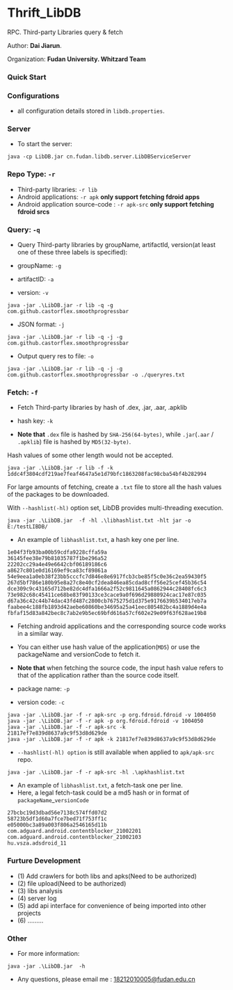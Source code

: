 # Thrift_LibDB
RPC. Third-party Libraries query & fetch

Author: **Dai Jiarun**.

Organization: **Fudan University. Whitzard Team**

### Quick Start
### Configurations
* all configuration details stored in `libdb.properties`.

### Server

* To start the server:

```
java -cp LibDB.jar cn.fudan.libdb.server.LibDBServiceServer
```

### Repo Type: `-r`

* Third-party libraries: `-r lib`
* Android applications: `-r apk` **only support fetching fdroid apps**
* Android application source-code : `-r apk-src` **only support fetching fdroid srcs**

### Query: `-q`

* Query Third-party libraries by groupName, artifactId, version(at least one of these three labels is specified):

* groupName: `-g`

* artifactID: `-a`

* version: `-v`

```
java -jar .\LibDB.jar -r lib -q -g com.github.castorflex.smoothprogressbar
```

* JSON format: `-j`

```
java -jar .\LibDB.jar -r lib -q -j -g com.github.castorflex.smoothprogressbar
```

* Output query res to file: `-o`

```
java -jar .\LibDB.jar -r lib -q -j -g com.github.castorflex.smoothprogressbar -o ./queryres.txt
```


### Fetch: `-f`

* Fetch Third-party libraries by hash of .dex, .jar, .aar, .apklib

* hash key: `-k`

* **Note that** `.dex` file is hashed by `SHA-256(64-bytes)`, while `.jar`(`.aar` / `.apklib`) file is hashed by `MD5(32-byte)`.

Hash values of some other length would not be accepted.

```
java -jar .\LibDB.jar -r lib -f -k 1ddc4f3804cdf219ae7feaf4647a5e1d79bfc1863208fac98cba54bf4b282994
```

For large amounts of fetching, create a `.txt` file to store all the hash values of the packages to be downloaded.

With `--hashlist(-hl)` option set, LibDB provides multi-threading execution.

```
java -jar .\LibDB.jar  -f -hl .\libhashlist.txt -hlt jar -o E:/testLIBDB/
```

* An example of `libhashlist.txt`, a hash key one per line.

```
1e04f3fb93ba00b59cdfa9228cffa59a
36145fee38e79b81035787f1be296a52
22202cc29a4e49e6642cbf06189186c6
a8627c801e0d16169ef9ca83cf89861a
54e9eea1a0eb38f23bb5cccfc7d846e8e6917fcb3cbe85f5c0e36c2ea59430f5
267d5bf786e180b95e8a27c8e40cf2dea846ea85cdad8cff56e25cef45b36c54
dce309c9c43165d712be82dc4dfa1666a2f52c9811645a0862944c28408fc6c3
73e982c68c45411ce68be83f90133ce3cace9a0f696d29880924cac17e87c035
d67a36c42c44b74dac43fd487c2800cb7675275d1d375e9176639b534017eb7a
faabee4c188fb1893d42aebe60860be34695a25a41eec805482bc4a1889d4e4a
fbfaf15d83a842bec8c7ab2e9b5ec69bfd616a57cf602e29e09f63f628ae19b8
```

* Fetching android applications and the corresponding source code works in a similar way.

* You can either use hash value of the application(`MD5`) or use the packageName and versionCode to fetch it.

* **Note that** when fetching the source code, the input hash value refers to that of the application rather than the source code itself.

* package name: `-p`

* version code: `-c`

```
java -jar .\LibDB.jar -f -r apk-src -p org.fdroid.fdroid -v 1004050
java -jar .\LibDB.jar -f -r apk -p org.fdroid.fdroid -v 1004050
java -jar .\LibDB.jar -f -r apk-src -k 21817ef7e839d8637a9c9f53d8d629de
java -jar .\LibDB.jar -f -r apk -k 21817ef7e839d8637a9c9f53d8d629de

```
* `--hashlist(-hl) option` is still available when applied to `apk/apk-src` repo.

```
java -jar .\LibDB.jar -f -r apk-src -hl .\apkhashlist.txt
```

* An example of `libhashlist.txt`, a fetch-task one per line.
* Here, a legal fetch-task could be a md5 hash or in format of `packageName`_`versionCode`

```
27bcbc19d3dbad56e7138c574ffd07d2
58723b5df1d60a7fce7bed71f753ff1c
e05000bc3a89a003f806a2546165d11b
com.adguard.android.contentblocker_21002201
com.adguard.android.contentblocker_21002103
hu.vsza.adsdroid_11
```


### Furture Development

* (1) Add crawlers for both libs and apks(Need to be authorized)
* (2) file upload(Need to be authorized)
* (3) libs analysis
* (4) server log
* (5) add api interface for convenience of being imported into other projects
* (6) ………

### Other

* For more information:

```
java -jar .\LibDB.jar  -h
```

* Any questions, please email me : 18212010005@fudan.edu.cn




